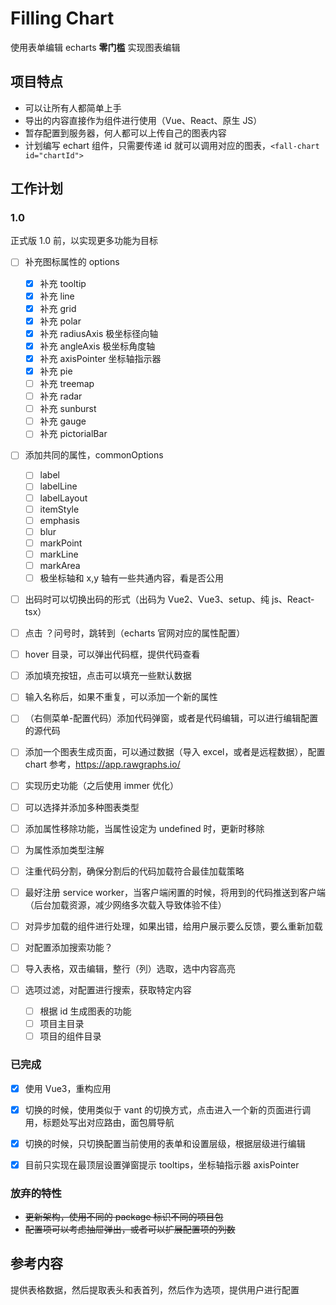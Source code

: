 # Filling Chart

使用表单编辑 echarts **零门槛** 实现图表编辑

## 项目特点

- 可以让所有人都简单上手
- 导出的内容直接作为组件进行使用（Vue、React、原生 JS）
- 暂存配置到服务器，何人都可以上传自己的图表内容
- 计划编写 echart 组件，只需要传递 id 就可以调用对应的图表，`<fall-chart id="chartId">`

## 工作计划

### 1.0

正式版 1.0 前，以实现更多功能为目标

- [ ] 补充图标属性的 options
  - [x] 补充 tooltip
  - [x] 补充 line
  - [x] 补充 grid
  - [x] 补充 polar
  - [x] 补充 radiusAxis 极坐标径向轴
  - [x] 补充 angleAxis 极坐标角度轴
  - [x] 补充 axisPointer 坐标轴指示器
  - [x] 补充 pie
  - [ ] 补充 treemap
  - [ ] 补充 radar
  - [ ] 补充 sunburst
  - [ ] 补充 gauge
  - [ ] 补充 pictorialBar
- [ ] 添加共同的属性，commonOptions
  - [ ] label
  - [ ] labelLine
  - [ ] labelLayout
  - [ ] itemStyle
  - [ ] emphasis
  - [ ] blur
  - [ ] markPoint
  - [ ] markLine
  - [ ] markArea
  - [ ] 极坐标轴和 x,y 轴有一些共通内容，看是否公用

- [ ] 出码时可以切换出码的形式（出码为 Vue2、Vue3、setup、纯 js、React-tsx）
- [ ] 点击 ？问号时，跳转到（echarts 官网对应的属性配置）
- [ ] hover 目录，可以弹出代码框，提供代码查看
- [ ] 添加填充按钮，点击可以填充一些默认数据
- [ ] 输入名称后，如果不重复，可以添加一个新的属性
- [ ] （右侧菜单-配置代码）添加代码弹窗，或者是代码编辑，可以进行编辑配置的源代码
- [ ] 添加一个图表生成页面，可以通过数据（导入 excel，或者是远程数据），配置 chart 参考，https://app.rawgraphs.io/
- [ ] 实现历史功能（之后使用 immer 优化）

- [ ] 可以选择并添加多种图表类型
- [ ] 添加属性移除功能，当属性设定为 undefined 时，更新时移除
- [ ] 为属性添加类型注解
- [ ] 注重代码分割，确保分割后的代码加载符合最佳加载策略
- [ ] 最好注册 service worker，当客户端闲置的时候，将用到的代码推送到客户端（后台加载资源，减少网络多次载入导致体验不佳）
- [ ] 对异步加载的组件进行处理，如果出错，给用户展示要么反馈，要么重新加载
- [ ] 对配置添加搜索功能？
- [ ] 导入表格，双击编辑，整行（列）选取，选中内容高亮
- [ ] 选项过滤，对配置进行搜索，获取特定内容
  - [ ] 根据 id 生成图表的功能
  - [ ] 项目主目录
  - [ ] 项目的组件目录

### 已完成

- [x] 使用 Vue3，重构应用
- [x] 切换的时候，使用类似于 vant 的切换方式，点击进入一个新的页面进行调用，标题处写出对应路由，面包屑导航
- [x] 切换的时候，只切换配置当前使用的表单和设置层级，根据层级进行编辑
- [x] 目前只实现在最顶层设置弹窗提示 tooltips，坐标轴指示器 axisPointer


### 放弃的特性

- ~~更新架构，使用不同的 package 标识不同的项目包~~
- ~~配置项可以考虑抽屉弹出，或者可以扩展配置项的列数~~

## 参考内容

提供表格数据，然后提取表头和表首列，然后作为选项，提供用户进行配置
